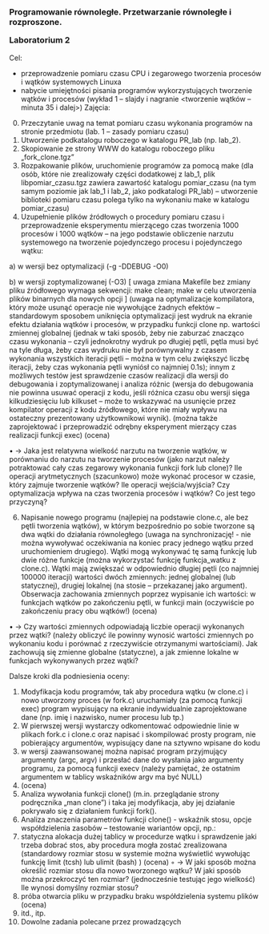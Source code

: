 <h3>Programowanie równoległe. Przetwarzanie równoległe i rozproszone.

  Laboratorium 2</h3>
Cel:
- przeprowadzenie pomiaru czasu CPU i zegarowego tworzenia procesów i wątków
systemowych Linuxa
- nabycie umiejętności pisania programów wykorzystujących tworzenie wątków i procesów
(wykład 1 – slajdy i nagranie <tworzenie wątków – minuta 35 i dalej>)
Zajęcia:
0. Przeczytanie uwag na temat pomiaru czasu wykonania programów na stronie przedmiotu (lab. 1
– zasady pomiaru czasu)
1. Utworzenie podkatalogu roboczego w katalogu PR_lab (np. lab_2).
2. Skopiowanie ze strony WWW do katalogu roboczego pliku „fork_clone.tgz”
3. Rozpakowanie plików, uruchomienie programów za pomocą make (dla osób, które nie
zrealizowały części dodatkowej z lab_1, plik libpomiar_czasu.tgz zawiera zawartość katalogu
pomiar_czasu (na tym samym poziomie jak lab_1 i lab_2, jako podkatalogi PR_lab) –
utworzenie biblioteki pomiaru czasu polega tylko na wykonaniu make w katalogu pomiar_czasu)
4. Uzupełnienie plików źródłowych o procedury pomiaru czasu i przeprowadzenie eksperymentu
mierzącego czas tworzenia 1000 procesów i 1000 wątków – na jego podstawie obliczenie
narzutu systemowego na tworzenie pojedynczego procesu i pojedynczego wątku:

a) w wersji bez optymalizacji (-g -DDEBUG -O0)

b) w wersji zoptymalizowanej (-O3) [ uwaga zmiana Makefile bez zmiany pliku źródłowego
wymaga sekwencji: make clean; make w celu utworzenia plików binarnych dla nowych opcji ]
(uwaga na optymalizacje kompilatora, który może usunąć operacje nie wywołujące żadnych
efektów – standardowym sposobem uniknięcia optymalizacji jest wydruk na ekranie efektu
działania wątków i procesów, w przypadku funkcji clone np. wartości zmiennej globalnej (jednak
w taki sposób, żeby nie zaburzać znacząco czasu wykonania – czyli jednokrotny wydruk po
długiej pętli, pętla musi być na tyle długa, żeby czas wydruku nie był porównywalny z czasem
wykonania wszystkich iteracji pętli – można w tym celu zwiększyć liczbę iteracji, żeby czas
wykonania pętli wyniósł co najmniej 0.1s); innym z możliwych testów jest sprawdzenie czasów
realizacji dla wersji do debugowania i zoptymalizowanej i analiza różnic (wersja do
debugowania nie powinna usuwać operacji z kodu, jeśli różnica czasu obu wersji sięga
kilkudziesięciu lub kilkuset – może to wskazywać na usunięcie przez kompilator operacji z kodu
źródłowego, które nie miały wpływu na ostateczny prezentowany użytkownikowi wynik).
(można także zaprojektować i przeprowadzić odrębny eksperyment mierzący czas realizacji
funkcji exec) (ocena)

• -> Jaka jest relatywna wielkość narzutu na tworzenie wątków, w porównaniu do narzutu na
tworzenie procesów (jako narzut należy potraktować cały czas zegarowy wykonania funkcji
fork lub clone)? Ile operacji arytmetycznych (szacunkowo) może wykonać procesor w
czasie, który zajmuje tworzenie wątków? Ile operacji wejścia/wyjścia? Czy optymalizacja
wpływa na czas tworzenia procesów i wątków? Co jest tego przyczyną?

6. Napisanie nowego programu (najlepiej na podstawie clone.c, ale bez pętli tworzenia wątków), w
którym bezpośrednio po sobie tworzone są dwa wątki do działania równoległego (uwaga na
synchronizację! - nie można wywoływać oczekiwania na koniec pracy jednego wątku przed
uruchomieniem drugiego). Wątki mogą wykonywać tę samą funkcję lub dwie różne funkcje
(można wykorzystać funkcję funkcja_watku z clone.c). Wątki mają zwiększać w odpowiednio
długiej pętli (co najmniej 100000 iteracji) wartości dwóch zmiennych: jednej globalnej (lub
statycznej), drugiej lokalnej (na stosie – przekazanej jako argument). Obserwacja zachowania
zmiennych poprzez wypisanie ich wartości: w funkcjach wątków po zakończeniu pętli, w funkcji
main (oczywiście po zakończeniu pracy obu wątków!) (ocena)

• -> Czy wartości zmiennych odpowiadają liczbie operacji wykonanych przez wątki? (należy
obliczyć ile powinny wynosić wartości zmiennych po wykonaniu kodu i porównać z
rzeczywiście otrzymanymi wartościami). Jak zachowują się zmienne globalne (statyczne), a
jak zmienne lokalne w funkcjach wykonywanych przez wątki?

Dalsze kroki dla podniesienia oceny:
1. Modyfikacja kodu programów, tak aby procedura wątku (w clone.c) i nowo utworzony
proces (w fork.c) uruchamiały (za pomocą funkcji exec) program wypisujący na ekranie
indywidualnie zaprojektowane dane (np. imię i nazwisko, numer procesu lub tp.)
2. W pierwszej wersji wystarczy odkomentować odpowiednie linie w plikach fork.c i clone.c
oraz napisać i skompilować prosty program, nie pobierający argumentów, wypisujący dane
na sztywno wpisane do kodu
1. w wersji zaawansowanej można napisać program przyjmujący argumenty (argc, argv) i
przesłać dane do wysłania jako argumenty programu, za pomocą funkcji execv (należy
pamiętać, że ostatnim argumentem w tablicy wskaźników argv ma być NULL)
3. (ocena)
4. Analiza wywołania funkcji clone() (m.in. przeglądanie strony podręcznika „man clone”) i
taka jej modyfikacja, aby jej działanie pokrywało się z działaniem funkcji fork().
5. Analiza znaczenia parametrów funkcji clone() - wskaźnik stosu, opcje współdzielenia
zasobów – testowanie wariantów opcji, np.:
1. statyczna alokacja dużej tablicy w procedurze wątku i sprawdzenie jaki trzeba dobrać
stos, aby procedura mogła zostać zrealizowana (standardowy rozmiar stosu w systemie
można wyświetlić wywołując funkcję limit (tcsh) lub ulimit (bash) ) (ocena)
◦ -> W jaki sposób można określić rozmiar stosu dla nowo tworzonego wątku? W jaki
sposób można przekroczyć ten rozmiar? (jednocześnie testując jego wielkość) Ile wynosi
domyślny rozmiar stosu?
2. próba otwarcia pliku w przypadku braku współdzielenia systemu plików (ocena)
3. itd., itp.
6. Dowolne zadania polecane przez prowadzących
